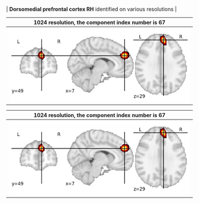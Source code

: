 


| **Dorsomedial prefrontal cortex RH** identified on various resolutions |

| 1024 resolution, the component index number is 67|  
|:---:|  
| ![Component 1024](../1024/final/67.jpg "From component 1024: Dorsomedial prefrontal cortex RH") |

| 1024 resolution, the component index number is 67|  
|:---:|  
| ![Component 1024](../1024/final/67.jpg "From component 1024: Dorsomedial prefrontal cortex RH") |